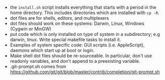 * the `install.sh` script installs everything that starts with a period in the home directory.  This includes directories which are installed with `cp -R`.
* dot files are for shells, editors, and multiplexers
* dot files should work on these systems: Darwin, Linux, Windows (Cygwin or MinGW)
* put code which is only installed on type of system in a subdirectory; e.g darwin, linux.  Write special makefile tasks to install it.
* Examples of system specific code: GUI scripts (i.e. AppleScript), daemons which start up at boot or login.
* Make shell dot files should be re-sourceable.  In particular, don't use readonly variables, and don't append to a preexisting variable.
* .git-prompt.sh comes from https://github.com/git/git/blob/master/contrib/completion/git-prompt.sh
